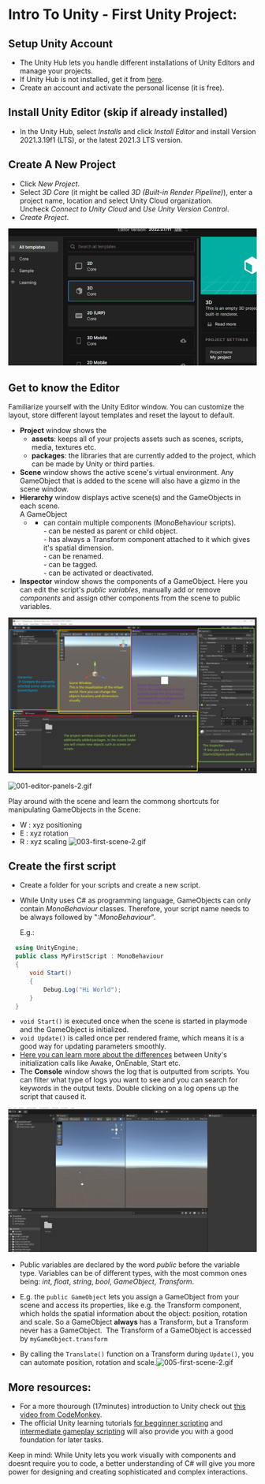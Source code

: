# Intro To Unity - First Unity Project:
## Setup Unity Account
- The Unity Hub lets you handle different installations of Unity Editors and manage your projects.
- If Unity Hub is not installed, get it from [here](https://unity.com/download).
- Create an account and activate the personal license (it is free).

## Install Unity Editor (skip if already installed)
- In the Unity Hub, select _Installs_ and click _Install Editor_ and install Version 2021.3.19f1 (LTS), or the latest 2021.3 LTS version.
## Create A New Project
- Click _New Project_.
- Select _3D Core_ (it might be called _3D (Built-in Render Pipeline)_), enter a project name, location and select Unity Cloud organization. Uncheck _Connect to Unity Cloud_ and _Use Unity Version Control_.
- _Create Project_.
  
![000-create-project.gif](../_resources/000-create-project.gif "000-create-project.gif")

## Get to know the Editor
Familiarize yourself with the Unity Editor window. You can customize the layout, store different layout templates and reset the layout to default.

- **Project** window shows the
    - **assets**: keeps all of your projects assets such as scenes, scripts, media, textures etc.
    - **packages**: the libraries that are currently added to the project, which can be made by Unity or third parties.
- **Scene** window shows the active scene's virtual environment. Any GameObject that is added to the scene will also have a gizmo in the scene window.
- **Hierarchy** window displays active scene(s) and the GameObjects in each scene.  
    A GameObject
    - - can contain multiple components (MonoBehaviour scripts).  
            \- can be nested as parent or child object.  
            \- has always a Transform component attached to it which gives it's spatial dimension.  
            \- can be renamed.  
            \- can be tagged.  
            \- can be activated or deactivated.
- **Inspector** window shows the components of a GameObject. Here you can edit the script's _public variables_, manually add or remove _components_ and assign other components from the scene to public variables.

![71afe71fadbd0d46764c3a797e5079aa.png](../_resources/71afe71fadbd0d46764c3a797e5079aa.png)

![001-editor-panels-2.gif](..\_resources\001-editor-panels-2.gif)

Play around with the scene and learn the commong shortcuts for manipulating GameObjects in the Scene:
- W : xyz positioning
- E : xyz rotation
- R : xyz scaling
![003-first-scene-2.gif](../_resources/003-first-scene-2.gif)

## Create the first script

- Create a folder for your scripts and create a new script.
- While Unity uses C# as programming language, GameObjects can only contain _MonoBehaviour_ classes. Therefore, your script name needs to be always followed by "_:MonoBehaviour_".

  E.g.:
  
```cs
  using UnityEngine;
  public class MyFirstScript : MonoBehaviour
  {
      void Start()
      {
          Debug.Log("Hi World");
      }
  }
```
        
- `void Start()` is executed once when the scene is started in playmode and the GameObject is initialized.
- `void Update()` is called once per rendered frame, which means it is a good way for updating parameters smoothly.
- [Here you can learn more about the differences](https://learn.unity.com/tutorial/awake-and-start) between Unity's initialization calls like Awake, OnEnable, Start etc. 
- The **Console** window shows the log that is outputted from scripts. You can filter what type of logs you want to see and you can search for keywords in the output texts. Double clicking on a log opens up the script that caused it.
    
![004-first-scene-2.gif](../_resources/004-first-scene-2.gif)

- Public variables are declared by the word _public_ before the variable type. Variables can be of different types, with the most common ones being: _int_, _float_, _string_, _bool_, _GameObject_, _Transform_.

- E.g. the `public GameObject` lets you assign a GameObject from your scene and access its properties, like e.g. the Transform component, which holds the spatial information about the object: position, rotation and scale. So a GameObject **always** has a Transform, but a Transform never has a GameObject.  The Transform of a GameObject is accessed by `myGameObject.transform`
- By calling the `Translate()` function on a Transform during `Update()`, you can automate position, rotation and scale.![005-first-scene-2.gif](../_resources/005-first-scene-2.gif)

## More resources:

- For a more thourough (17minutes) introduction to Unity check out [this video from CodeMonkey](https://www.youtube.com/watch?v=E6A4WvsDeLE).
- The official Unity learning tutorials [for begginner scripting](https://learn.unity.com/project/beginner-gameplay-scripting?uv=2019.3) and [intermediate gameplay scripting](https://learn.unity.com/project/intermediate-gameplay-scripting) will also provide you with a good foundation for later tasks.

Keep in mind: While Unity lets you work visually with components and doesnt require you to code, a better understanding of C# will give you more power for designing and creating sophisticated and complex interactions.
